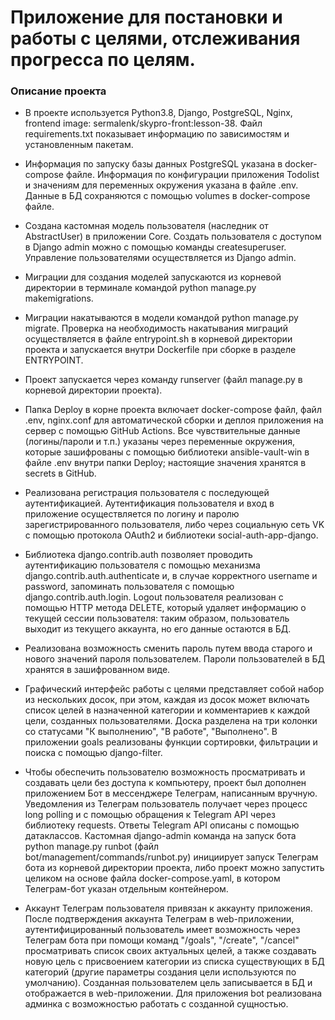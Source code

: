 # Приложение для постановки и работы с целями, отслеживания прогресса по целям.

### Описание проекта

* В проекте используется Python3.8, Django, PostgreSQL, Nginx, frontend image: sermalenk/skypro-front:lesson-38.
Файл requirements.txt показывает информацию по зависимостям и установленным пакетам.

* Информация по запуску базы данных PostgreSQL указана в docker-compose файле. Информация по конфигурации приложения Todolist и значениям для переменных окружения указана в файле .env. Данные в БД сохраняются с помощью volumes в docker-compose файле.

* Создана кастомная модель пользователя (наследник от AbstractUser) в приложении Core. Создать пользователя с доступом в Django admin можно с помощью команды createsuperuser. Управление пользователями осуществляется из Django admin.

* Миграции для создания моделей запускаются из корневой директории в терминале командой python manage.py makemigrations.

* Миграции накатываются в модели командой python manage.py migrate. Проверка на необходимость накатывания миграций осуществляется в файле entrypoint.sh в корневой директории проекта и запускается внутри Dockerfile при сборке в разделе ENTRYPOINT.

* Проект запускается через команду runserver (файл manage.py в корневой директории проекта).

* Папка Deploy в корне проекта включает docker-compose файл, файл .env, nginx.conf для автоматической сборки и деплоя приложения на сервер с помощью GitHub Actions. Все чувствительные данные (логины/пароли и т.п.) указаны через переменные окружения, которые зашифрованы с помощью библиотеки ansible-vault-win в файле .env внутри папки Deploy; настоящие значения хранятся в secrets в GitHub.

* Реализована регистрация пользователя с последующей аутентификацией. Аутентификация пользователя и вход в приложение осуществляется по логину и паролю зарегистрированного пользователя, либо через социальную сеть VK с помощью протокола OAuth2 и библиотеки social-auth-app-django.

* Библиотека django.contrib.auth позволяет проводить аутентификацию пользователя с помощью механизма django.contrib.auth.authenticate и, в случае корректного username и password, запоминать пользователя с помощью django.contrib.auth.login. Logout пользователя реализован с помощью HTTP метода DELETE, который удаляет информацию о текущей сессии пользователя: таким образом, пользователь выходит из текущего аккаунта, но его данные остаются в БД.

* Реализована возможность сменить пароль путем ввода старого и нового значений пароля пользователем. Пароли пользователей в БД хранятся в зашифрованном виде.

* Графический интерфейс работы с целями представляет собой набор из нескольких досок, при этом, каждая из досок может включать список целей в назначенной категории и комментариев к каждой цели, созданных пользователями. Доска разделена на три колонки со статусами "К выполнению", "В работе", "Выполнено". В приложении goals реализованы функции сортировки, фильтрации и поиска с помощью django-filter.

* Чтобы обеспечить пользователю возможность просматривать и создавать цели без доступа к компьютеру, проект был дополнен приложением Бот в мессенджере Телеграм, написанным вручную. Уведомления из Телеграм пользователь получает через процесс long polling и с помощью обращения к Telegram API через библиотеку requests. Ответы Telegram API описаны с помощью датаклассов. Кастомная django-admin команда на запуск бота python manage.py runbot (файл bot/management/commands/runbot.py) инициирует запуск Телеграм бота из корневой директории проекта, либо проект можно запустить целиком на основе файла docker-compose.yaml, в котором Телеграм-бот указан отдельным контейнером.

* Аккаунт Телеграм пользователя привязан к аккаунту приложения. После подтверждения аккаунта Телеграм в web-приложении, аутентифицированный пользователь имеет возможность через Телеграм бота при помощи команд "/goals", "/create", "/cancel" просматривать список своих актуальных целей, а также создавать новую цель с присвоением категории из списка существующих в БД категорий (другие параметры создания цели используются по умолчанию). Созданная пользователем цель записывается в БД и отображается в web-приложении.
Для приложения bot реализована админка с возможностью работать с созданной сущностью.
